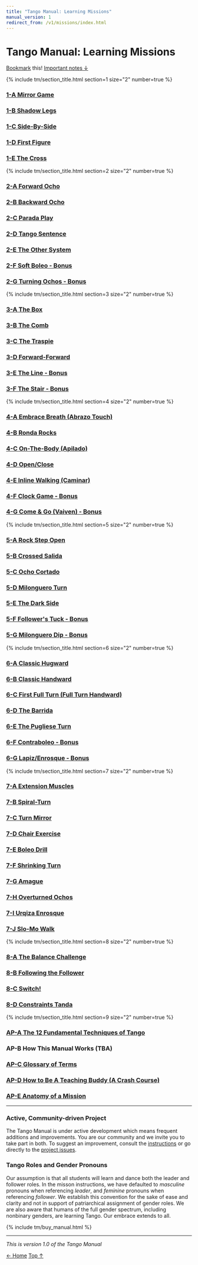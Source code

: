 ```yaml
---
title: "Tango Manual: Learning Missions"
manual_version: 1
redirect_from: /v1/missions/index.html
---
```


# Tango Manual: Learning Missions

[Bookmark](bookmark.md) this! [Important notes &darr;](#active-community-driven-project)

{% include tm/section_title.html section=1 size="2" number=true %}

### [1-A Mirror Game](missions/1-a)
### [1-B Shadow Legs](missions/1-b)
### [1-C Side-By-Side](missions/1-c)
### [1-D First Figure](missions/1-d)
### [1-E The Cross](missions/1-e)

{% include tm/section_title.html section=2 size="2" number=true %}

### [2-A Forward Ocho](missions/2-a)
### [2-B Backward Ocho](missions/2-b)
### [2-C Parada Play](missions/2-c)
### [2-D Tango Sentence](missions/2-d)
### [2-E The Other System](missions/2-e)
### [2-F Soft Boleo - Bonus](missions/2-f)
### [2-G Turning Ochos - Bonus](missions/2-g)

{% include tm/section_title.html section=3 size="2" number=true %}

### [3-A The Box](missions/3-a)
### [3-B The Comb](missions/3-b)
### [3-C The Traspie](missions/3-c)
### [3-D Forward-Forward](missions/3-d)
### [3-E The Line - Bonus](missions/3-e)
### [3-F The Stair - Bonus](missions/3-f)

{% include tm/section_title.html section=4 size="2" number=true %}

### [4-A Embrace Breath (Abrazo Touch)](missions/4-a)
### [4-B Ronda Rocks](missions/4-b)
### [4-C On-The-Body (Apilado)](missions/4-c)
### [4-D Open/Close](missions/4-d)
### [4-E Inline Walking (Caminar)](missions/4-e)
### [4-F Clock Game - Bonus](missions/4-f)
### [4-G Come & Go (Vaiven) - Bonus](missions/4-g)

{% include tm/section_title.html section=5 size="2" number=true %}

### [5-A Rock Step Open](missions/5-a)
### [5-B Crossed Salida](missions/5-b)
### [5-C Ocho Cortado](missions/5-c)
### [5-D Milonguero Turn](missions/5-d)
### [5-E The Dark Side](missions/5-e)
### [5-F Follower's Tuck - Bonus](missions/5-f)
### [5-G Milonguero Dip - Bonus](missions/5-g)

{% include tm/section_title.html section=6 size="2" number=true %}

### [6-A Classic Hugward](missions/6-a)
### [6-B Classic Handward](missions/6-b)
### [6-C First Full Turn (Full Turn Handward)](missions/6-c)
### [6-D The Barrida](missions/6-d)
### [6-E The Pugliese Turn](missions/6-e)
### [6-F Contraboleo - Bonus](missions/6-f)
### [6-G Lapiz/Enrosque - Bonus](missions/6-g)

{% include tm/section_title.html section=7 size="2" number=true %}

### [7-A Extension Muscles ](missions/7-a)
### [7-B Spiral-Turn](missions/7-b)
### [7-C Turn Mirror](missions/7-c)
### [7-D Chair Exercise](missions/7-d)
### [7-E Boleo Drill](missions/7-e)
### [7-F Shrinking Turn](missions/7-f)
### [7-G Amague](missions/7-g)
### [7-H Overturned Ochos](missions/7-h)
### [7-I Urqiza Enrosque](missions/7-i)
### [7-J Slo-Mo Walk](missions/7-j)

{% include tm/section_title.html section=8 size="2" number=true %}

### [8-A The Balance Challenge](missions/8-a)
### [8-B Following the Follower](missions/8-b)
### [8-C Switch!](missions/8-c)
### [8-D Constraints Tanda](missions/8-d)

{% include tm/section_title.html section=9 size="2" number=true %}

### [AP-A The 12 Fundamental Techniques of Tango](appendix/ap-a-the-12-fundamental-techniques-of-tango.md)
### AP-B How This Manual Works (TBA)
### [AP-C Glossary of Terms](appendix/ap-c-glossary-of-terms.md)
### [AP-D How to Be A Teaching Buddy (A Crash Course)](appendix/ap-d-how-to-be-a-teaching-buddy.md)
### [AP-E Anatomy of a Mission](appendix/ap-e-anatomy-of-a-mission.md)

---

### Active, Community-driven Project

The Tango Manual is under active development which means frequent additions and improvements. You are our community and we invite you to take part in both. To suggest an improvement, consult the [instructions](https://github.com/andreimoment/tangomanual#how-to-contribute) or go directly to the [project issues](https://github.com/andreimoment/tangomanual/issues).

### Tango Roles and Gender Pronouns

Our assumption is that all students will learn and dance both the leader and follower roles. In the misson instructions, we have defaulted to *masculine* pronouns when referencing *leader*, and *feminine* pronouns when referencing *follower*. We establish this convention for the sake of ease and clarity and not in support of patriarchical assignment of gender roles. We are also aware that humans of the full gender spectrum, including nonbinary genders, are learning Tango. Our embrace extends to all. 

{% include tm/buy_manual.html %}

---

*This is version 1.0 of the Tango Manual*

[&larr; Home](../index.html)     [Top &uarr;](#tango-manual-learning-missions)
